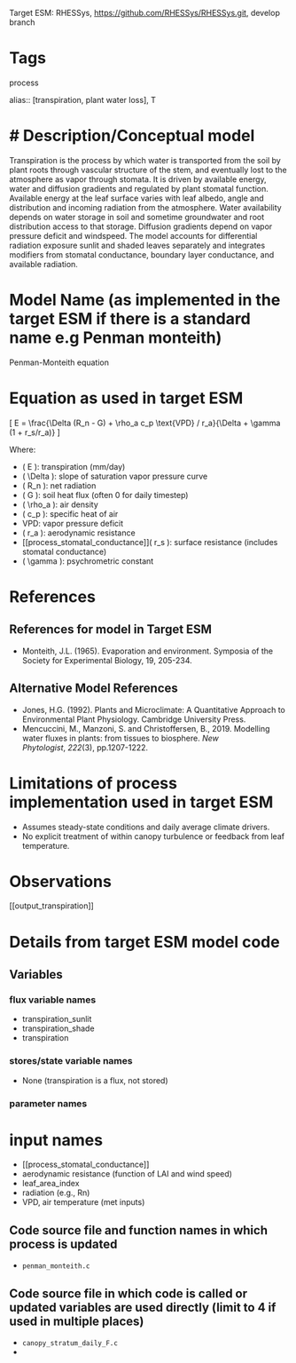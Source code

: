 Target ESM: RHESSys, https://github.com/RHESSys/RHESSys.git, develop branch

# Tags
process

alias:: [transpiration, plant water loss], T

# # Description/Conceptual model
Transpiration is the process by which water is transported from the soil by plant roots through vascular structure of the stem, and eventually lost to the atmosphere as vapor through stomata. It is driven by available energy, water and diffusion gradients  and regulated by plant stomatal function.  Available energy at the leaf surface varies with leaf albedo, angle and distribution and incoming radiation from the atmosphere. Water availability depends on water storage in soil and sometime groundwater and root distribution access to that storage. Diffusion gradients depend on vapor pressure deficit and windspeed.  The model accounts for differential radiation exposure sunlit and shaded leaves separately and integrates modifiers from stomatal conductance, boundary layer conductance, and available radiation.

# Model Name (as implemented in the target ESM if there is a standard name e.g Penman monteith)
Penman-Monteith equation

# Equation as used in target ESM
\[ E = \frac{\Delta (R_n - G) + \rho_a c_p \text{VPD} / r_a}{\Delta + \gamma (1 + r_s/r_a)} \]

Where:
- \( E \): transpiration (mm/day)
- \( \Delta \): slope of saturation vapor pressure curve
- \( R_n \): net radiation
- \( G \): soil heat flux (often 0 for daily timestep)
- \( \rho_a \): air density
- \( c_p \): specific heat of air
- VPD: vapor pressure deficit
- \( r_a \): aerodynamic resistance
- [[process_stomatal_conductance]]\( r_s \): surface resistance (includes stomatal conductance)
- \( \gamma \): psychrometric constant

#  References
## References for model in Target ESM
- Monteith, J.L. (1965). Evaporation and environment. Symposia of the Society for Experimental Biology, 19, 205-234.


## Alternative Model References

- Jones, H.G. (1992). Plants and Microclimate: A Quantitative Approach to Environmental Plant Physiology. Cambridge University Press.
- Mencuccini, M., Manzoni, S. and Christoffersen, B., 2019. Modelling water fluxes in plants: from tissues to biosphere. _New Phytologist_, _222_(3), pp.1207-1222.

# Limitations of process implementation used in target ESM
- Assumes steady-state conditions and daily average climate drivers.
- No explicit treatment of within canopy turbulence or feedback from leaf temperature.

# Observations

[[output_transpiration]]



# Details from target ESM model code
## Variables
### flux variable names
- transpiration_sunlit
- transpiration_shade
- transpiration

### stores/state variable names
- None (transpiration is a flux, not stored)

### parameter names

# input names

- [[process_stomatal_conductance]]
- aerodynamic resistance (function of LAI and wind speed)
- leaf_area_index
- radiation  (e.g., Rn)
- VPD, air temperature (met inputs)


## Code source file and function names in which process is updated
- `penman_monteith.c`

## Code source file in which code is called or updated variables are used directly (limit to 4 if used in multiple places)
- `canopy_stratum_daily_F.c`
-

